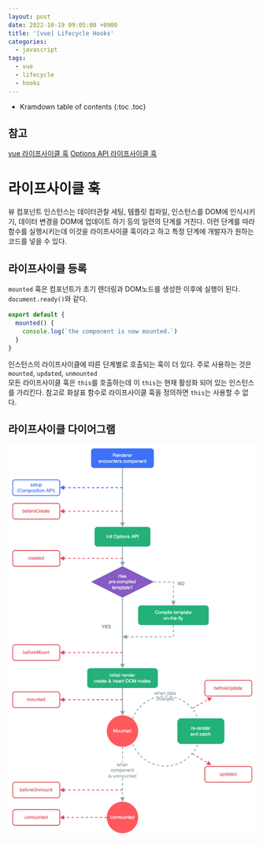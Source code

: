 ```yaml
---
layout: post
date: 2022-10-19 09:05:00 +0900
title: '[vue] Lifecycle Hooks'
categories:
  - javascript
tags:
  - vue
  - lifecycle
  - hooks
---
```


* Kramdown table of contents
{:toc .toc}

## 참고

[vue 라이프사이클 훅](https://vuejs.org/guide/essentials/lifecycle.html)
[Options API 라이프사이클 훅](https://vuejs.org/api/options-lifecycle.html)


# 라이프사이클 훅

뷰 컴포넌트 인스턴스는 데이터관찰 세팅, 템플릿 컴파일, 인스턴스를 DOM에 인식시키기, 데이터 변경을 DOM에 업데이트 하기 등의 일련의 단계를 거친다. 
이런 단계를 따라 함수를 실행시키는데 이것을 라이프사이클 훅이라고 하고 특정 단계에 개발자가 원하는 코드를 넣을 수 있다. 

## 라이프사이클 등록

`mounted` 훅은 컴포넌트가 초기 렌더링과 DOM노드를 생성한 이후에 실행이 된다. `document.ready()`와 같다.

```js
export default {
  mounted() {
    console.log(`the component is now mounted.`)
  }
}
```

인스턴스의 라이프사이클에 따른 단계별로 호출되는 훅이 더 있다. 주로 사용하는 것은 `mounted`, `updated`, `unmounted`  
모든 라이프사이클 훅은 `this`를 호출하는데 이 `this`는 현재 활성화 되어 있는 인스턴스를 가리킨다. 참고로 화살표 함수로 라이프사이클 훅을 정의하면 `this`는 사용할 수 없다.  

## 라이프사이클 다이어그램

![라이프사이클 다이어그램](/images/vue-lifecycle.png)

